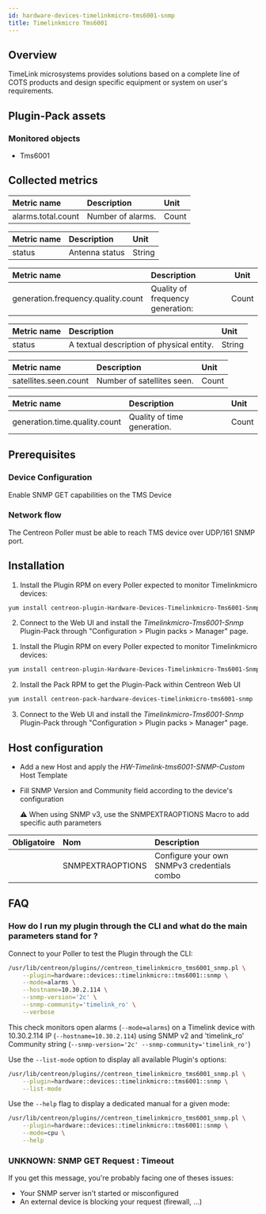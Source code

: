 ```yaml
---
id: hardware-devices-timelinkmicro-tms6001-snmp
title: Timelinkmicro Tms6001
---
```


## Overview

TimeLink microsystems provides solutions based on a complete line of COTS products and 
design specific equipment or system on user's requirements. 

## Plugin-Pack assets

### Monitored objects

* Tms6001                  

## Collected metrics

<!--DOCUSAURUS_CODE_TABS-->

<!--Alarms-->

| Metric name             | Description        | Unit  |
| :---------------------- | :----------------- | :---- |
| alarms.total.count      | Number of alarms.  | Count |

<!--Antenna-->

| Metric name             | Description                 | Unit   |
| :---------------------  | :-------------------------- | :----- |
| status     			  | Antenna status              | String |


<!--Frequency-->

| Metric name                              | Description                       | Unit  | 
| :--------------------------------------- | :-------------------------------- |------ |
| generation.frequency.quality.count       | Quality of frequency generation:  | Count |


<!--Gnss-->

| Metric name                   | Description                                    | Unit   |
| :---------------------------- | :----------------------------------------------| :----- |
| status              			| A textual description of physical entity.      | String |

<!--Satellites-->

| Metric name                   | Description                | Unit  |
| :---------------------------- | :------------------------- | :---- |
| satellites.seen.count         | Number of satellites seen. | Count |

<!--Time-->

| Metric name                   | Description                 | Unit  |
| :---------------------------- | :-------------------------- | :---- |
| generation.time.quality.count | Quality of time generation. | Count |

<!--END_DOCUSAURUS_CODE_TABS-->

## Prerequisites

### Device Configuration

Enable SNMP GET capabilities on the TMS Device

### Network flow

The Centreon Poller must be able to reach TMS device over UDP/161 SNMP port.

## Installation

<!--DOCUSAURUS_CODE_TABS-->

<!--Online IMP Licence & IT-100 Editions-->

1. Install the Plugin RPM on every Poller expected to monitor Timelinkmicro devices:

```bash
yum install centreon-plugin-Hardware-Devices-Timelinkmicro-Tms6001-Snmp
```

2. Connect to the Web UI and install the *Timelinkmicro-Tms6001-Snmp* Plugin-Pack 
through "Configuration > Plugin packs > Manager" page.


<!--Offline IMP License-->

1. Install the Plugin RPM on every Poller expected to monitor Timelinkmicro devices:

```bash
yum install centreon-plugin-Hardware-Devices-Timelinkmicro-Tms6001-Snmp
```

2. Install the Pack RPM to get the Plugin-Pack within Centreon Web UI

```bash
yum install centreon-pack-hardware-devices-timelinkmicro-tms6001-snmp
```

3. Connect to the Web UI and install the *Timelinkmicro-Tms6001-Snmp* Plugin-Pack 
through "Configuration > Plugin packs > Manager" page.

<!--END_DOCUSAURUS_CODE_TABS-->

## Host configuration 

* Add a new Host and apply the *HW-Timelink-tms6001-SNMP-Custom* Host Template
* Fill SNMP Version and Community field according to the device's configuration

  :warning: When using SNMP v3, use the SNMPEXTRAOPTIONS Macro to add specific auth parameters

| Obligatoire | Nom              | Description                                    |
| :---------- | :--------------- | :--------------------------------------------- |
|             | SNMPEXTRAOPTIONS | Configure your own SNMPv3 credentials combo    |

## FAQ

### How do I run my plugin through the CLI and what do the main parameters stand for ?

Connect to your Poller to test the Plugin through the CLI:

```bash
/usr/lib/centreon/plugins//centreon_timelinkmicro_tms6001_snmp.pl \
	--plugin=hardware::devices::timelinkmicro::tms6001::snmp \
	--mode=alarms \
	--hostname=10.30.2.114 \
	--snmp-version='2c' \
	--snmp-community='timelink_ro' \
  	--verbose 
```

This check monitors open alarms (```--mode=alarms```) on a Timelink device with 10.30.2.114 IP (```--hostname=10.30.2.114```) 
using SNMP v2 and 'timelink_ro' Community string (```--snmp-version='2c' --snmp-community='timelink_ro'```) 

Use the ```--list-mode``` option to display all available Plugin's options:

```bash
/usr/lib/centreon/plugins//centreon_timelinkmicro_tms6001_snmp.pl \
    --plugin=hardware::devices::timelinkmicro::tms6001::snmp \
    --list-mode
```

Use the ```--help``` flag to display a dedicated manual for a given mode:

```bash
/usr/lib/centreon/plugins//centreon_timelinkmicro_tms6001_snmp.pl \
    --plugin=hardware::devices::timelinkmicro::tms6001::snmp \
    --mode=cpu \
    --help
```

### UNKNOWN: SNMP GET Request : Timeout

If you get this message, you're probably facing one of theses issues: 
* Your SNMP server isn't started or misconfigured 
* An external device is blocking your request (firewall, ...)